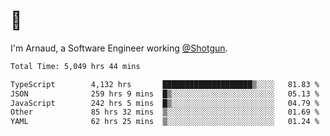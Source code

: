 # 👋

I'm Arnaud, a Software Engineer working [@Shotgun](https://shotgun.live).

<!--START_SECTION:waka-->

```txt
Total Time: 5,049 hrs 44 mins

TypeScript        4,132 hrs       ████████████████████▒░░░░   81.83 %
JSON              259 hrs 9 mins  █▒░░░░░░░░░░░░░░░░░░░░░░░   05.13 %
JavaScript        242 hrs 5 mins  █▒░░░░░░░░░░░░░░░░░░░░░░░   04.79 %
Other             85 hrs 32 mins  ▒░░░░░░░░░░░░░░░░░░░░░░░░   01.69 %
YAML              62 hrs 25 mins  ▒░░░░░░░░░░░░░░░░░░░░░░░░   01.24 %
```

<!--END_SECTION:waka-->
